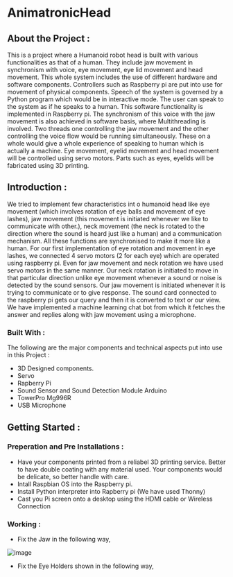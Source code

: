 # AnimatronicHead
## About the Project :
This is a project where a Humanoid robot head is built with various functionalities as that of a human.
They include jaw movement in synchronism with voice, eye movement, eye lid movement and head
movement. This whole system includes the use of different hardware and software components.
Controllers such as Raspberry pi are put into use for movement of physical components. Speech of the
system is governed by a Python program which would be in interactive mode. The user can speak to the
system as if he speaks to a human. This software functionality is implemented in Raspberry pi. The
synchronism of this voice with the jaw movement is also achieved in software basis, where
Multithreading is involved. Two threads one controlling the jaw movement and the other controlling the
voice flow would be running simultaneously. These on a whole would give a whole experience of
speaking to human which is actually a machine. Eye movement, eyelid movement and head movement
will be controlled using servo motors. Parts such as eyes, eyelids will be fabricated using 3D printing.

## Introduction : 
We tried to implement few characteristics int o humanoid head like eye movement (which involves
rotation of eye balls and movement of eye lashes), jaw movement (this movement is initiated whenever
we like to communicate with other.), neck movement (the neck is rotated to the direction where the
sound is heard just like a human) and a communication mechanism. All these functions are synchronised
to make it more like a human.
For our first implementation of eye rotation and movement in eye lashes, we connected 4 servo motors
(2 for each eye) which are operated using raspberry pi. Even for jaw movement and neck rotation we 
have used servo motors in the same manner. Our neck rotation is initiated to move in that particular
direction unlike eye movement whenever a sound or noise is detected by the sound sensors. Our jaw
movement is initiated whenever it is trying to communicate or to give response. The sound card
connected to the raspberry pi gets our query and then it is converted to text or our view. We have
implemented a machine learning chat bot from which it fetches the answer and replies along with jaw
movement using a microphone.

### Built With :
The following are the major components and technical aspects put into use in this Project :
- 3D Designed components.
- Servo
- Rapberry Pi
- Sound Sensor and Sound Detection Module Arduino 
- TowerPro Mg996R
- USB Microphone

## Getting Started :

### Preperation and Pre Installations :
- Have your components printed from a reliabel 3D printing service. Better to have double coating with any material used. Your components would be delicate, so better handle with care.
- Intall Raspbian OS into the Raspberry pi.
- Install Python interpreter into Rapberry pi (We have used Thonny)
- Cast you Pi screen onto a desktop using the HDMI cable or Wireless Connection

### Working :
- Fix the Jaw in the following way,
 
![image](https://user-images.githubusercontent.com/69643168/131075620-7b7724be-2625-4d33-81f8-a597a3360f58.png)

- Fix the Eye Holders shown in the following way,

